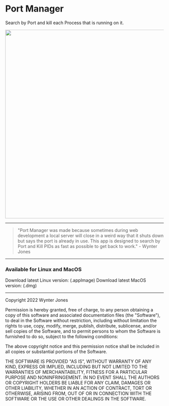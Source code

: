 # Port Manager

Search by Port and kill each Process that is running on it.

<img src="https://user-images.githubusercontent.com/34955844/169627700-33597370-68f7-4143-bf94-24741de403cc.png" style="width: 600px" />

---

> "Port Manager was made because sometimes during web development
> a local server will close in a weird way that it shuts down
> but says the port is already in use. This app is designed to
> search by Port and Kill PIDs as fast as possible to get back
> to work." - Wynter Jones

---

### Available for Linux and MacOS

Download latest Linux version: (.appImage)
Download latest MacOS version: (.dmg)

---

Copyright 2022 Wynter Jones

Permission is hereby granted, free of charge, to any person obtaining a copy of this software and associated documentation files (the "Software"), to deal in the Software without restriction, including without limitation the rights to use, copy, modify, merge, publish, distribute, sublicense, and/or sell copies of the Software, and to permit persons to whom the Software is furnished to do so, subject to the following conditions:

The above copyright notice and this permission notice shall be included in all copies or substantial portions of the Software.

THE SOFTWARE IS PROVIDED "AS IS", WITHOUT WARRANTY OF ANY KIND, EXPRESS OR IMPLIED, INCLUDING BUT NOT LIMITED TO THE WARRANTIES OF MERCHANTABILITY, FITNESS FOR A PARTICULAR PURPOSE AND NONINFRINGEMENT. IN NO EVENT SHALL THE AUTHORS OR COPYRIGHT HOLDERS BE LIABLE FOR ANY CLAIM, DAMAGES OR OTHER LIABILITY, WHETHER IN AN ACTION OF CONTRACT, TORT OR OTHERWISE, ARISING FROM, OUT OF OR IN CONNECTION WITH THE SOFTWARE OR THE USE OR OTHER DEALINGS IN THE SOFTWARE.
